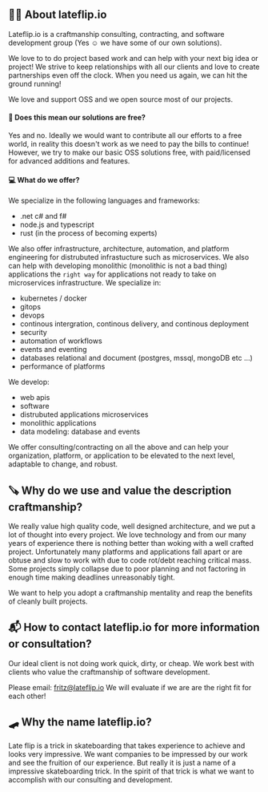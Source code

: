 ## 🙋‍♀️ About lateflip.io

Lateflip.io is a craftmanship consulting, contracting, and software development group (Yes ☺ we have some of our own solutions). 

We love to to do project based work and can help with your next big idea or project! We strive to keep relationships with all our clients and love to create partnerships even off the clock. When you need us again, we can hit the ground running! 

We love and support OSS and we open source most of our projects. 

#### 💸 Does this mean our solutions are free? 

Yes and no. Ideally we would want to contribute all our efforts to a free world, in reality this doesn't work as we need to pay the bills to continue! However, we try to make our basic OSS solutions free, with paid/licensed for advanced additions and features.

#### 💻 What do we offer?

We specialize in the following languages and frameworks: 
- .net c# and f#
- node.js and typescript
- rust (in the process of becoming experts)

We also offer infrastructure, architecture, automation, and platform engineering for distrubuted infrastucture such as microservices. We also can help with developing monolithic (monolithic is not a bad thing) applications the `right way` for applications not ready to take on microservices infrastructure. We specialize in: 
- kubernetes / docker
- gitops
- devops
- continous intergration, continous delivery, and continous deployment
- security
- automation of workflows
- events and eventing
- databases relational and document (postgres, mssql, mongoDB etc ...)
- performance of platforms

We develop: 
- web apis
- software
- distrubuted applications microservices
- monolithic applications
- data modeling: database and events

We offer consulting/contracting on all the above and can help your organization, platform, or application to be elevated to the next level, adaptable to change, and robust. 

## 🪚 Why do we use and value the description craftmanship? 

We really value high quality code, well designed architecture, and we put a lot of thought into every project. We love technology and from our many years of experience there is nothing better than woking with a well crafted project. Unfortunately many platforms and applications fall apart or are obtuse and slow to work with due to code rot/debt reaching critical mass. Some projects simply collapse due to poor planning and not factoring in enough time making deadlines unreasonably tight.   

We want to help you adopt a craftmanship mentality and reap the benefits of cleanly built projects.

## 📬 How to contact lateflip.io for more information or consultation?
Our ideal client is not doing work quick, dirty, or cheap. We work best with clients who value the craftmanship of software development.

Please email: fritz@lateflip.io 
We will evaluate if we are are the right fit for each other! 

## 🛹 Why the name lateflip.io? 

Late flip is a trick in skateboarding that takes experience to achieve and looks very impressive. We want companies to be impressed by our work and see the fruition of our experience. But really it is just a name of a impressive skateboarding trick. In the spirit of that trick is what we want to accomplish with our consulting and development. 


<!--

**Here are some ideas to get you started:**

🙋‍♀️ A short introduction - what is your organization all about?
🌈 Contribution guidelines - how can the community get involved?
👩‍💻 Useful resources - where can the community find your docs? Is there anything else the community should know?
🍿 Fun facts - what does your team eat for breakfast?
🧙 Remember, you can do mighty things with the power of [Markdown](https://docs.github.com/github/writing-on-github/getting-started-with-writing-and-formatting-on-github/basic-writing-and-formatting-syntax)
-->
